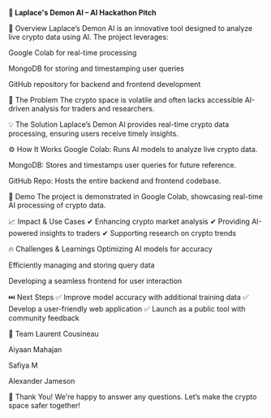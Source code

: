 **📌 Laplace's Demon AI – AI Hackathon Pitch**

🚀 Overview
Laplace’s Demon AI is an innovative tool designed to analyze live crypto data using AI. The project leverages:

Google Colab for real-time processing

MongoDB for storing and timestamping user queries

GitHub repository for backend and frontend development

🛑 The Problem
The crypto space is volatile and often lacks accessible AI-driven analysis for traders and researchers.

💡 The Solution
Laplace’s Demon AI provides real-time crypto data processing, ensuring users receive timely insights.

⚙️ How It Works
Google Colab: Runs AI models to analyze live crypto data.

MongoDB: Stores and timestamps user queries for future reference.

GitHub Repo: Hosts the entire backend and frontend codebase.

🎥 Demo
The project is demonstrated in Google Colab, showcasing real-time AI processing of crypto data.

📈 Impact & Use Cases
✔ Enhancing crypto market analysis
✔ Providing AI-powered insights to traders
✔ Supporting research on crypto trends

🔥 Challenges & Learnings
Optimizing AI models for accuracy

Efficiently managing and storing query data

Developing a seamless frontend for user interaction

⏭️ Next Steps
✅ Improve model accuracy with additional training data
✅ Develop a user-friendly web application
✅ Launch as a public tool with community feedback

👥 Team
Laurent Cousineau

Aiyaan Mahajan

Safiya M

Alexander Jameson

🙌 Thank You!
We're happy to answer any questions. Let’s make the crypto space safer together!
